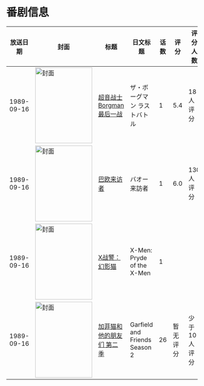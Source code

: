 # 番剧信息

|放送日期|封面|标题|日文标题|话数|评分|评分人数|
|---|---|---|---|---|---|---|
|1989-09-16|<img src="//lain.bgm.tv/pic/cover/c/48/93/53934_5y12D.jpg" alt="封面" style="width:150px;height:200px;object-fit:cover;">|[超音战士Borgman 最后一战](https://bangumi.tv/subject/53934)|ザ・ボーグマン ラストバトル|1|5.4|18人评分|
|1989-09-16|<img src="//lain.bgm.tv/pic/cover/c/8f/06/55033_3Zh6l.jpg" alt="封面" style="width:150px;height:200px;object-fit:cover;">|[巴欧来访者](https://bangumi.tv/subject/55033)|バオー来訪者|1|6.0|130人评分|
|1989-09-16|<img src="//lain.bgm.tv/pic/cover/c/90/f3/213777_u74KO.jpg" alt="封面" style="width:150px;height:200px;object-fit:cover;">|[X战警：幻影猫](https://bangumi.tv/subject/213777)|X-Men: Pryde of the X-Men|1|||
|1989-09-16|<img src="//lain.bgm.tv/pic/cover/c/d4/7a/459591_lgN1E.jpg" alt="封面" style="width:150px;height:200px;object-fit:cover;">|[加菲猫和他的朋友们 第二季](https://bangumi.tv/subject/459591)|Garfield and Friends Season 2|26|暂无评分|少于10人评分|
